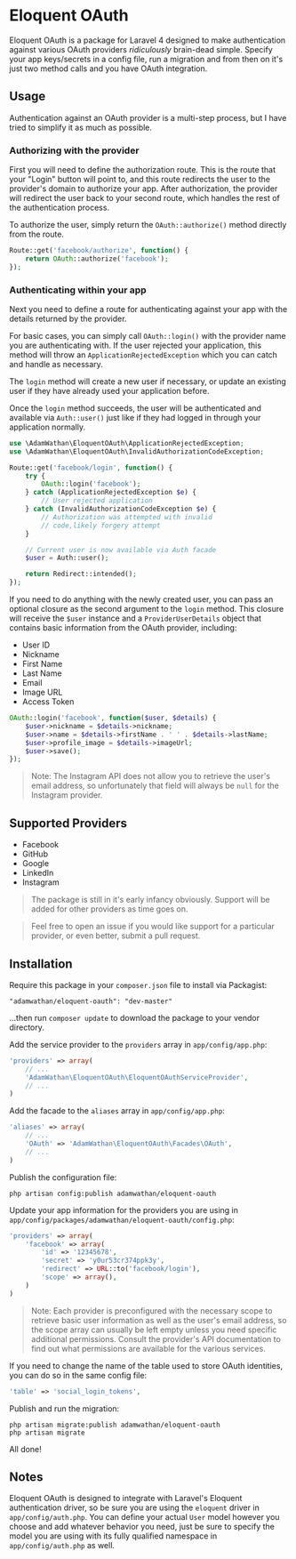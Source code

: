# Eloquent OAuth

Eloquent OAuth is a package for Laravel 4 designed to make authentication against various OAuth providers *ridiculously* brain-dead simple. Specify your app keys/secrets in a config file, run a migration and from then on it's just two method calls and you have OAuth integration.

## Usage

Authentication against an OAuth provider is a multi-step process, but I have tried to simplify it as much as possible.

### Authorizing with the provider

First you will need to define the authorization route. This is the route that your "Login" button will point to, and this route redirects the user to the provider's domain to authorize your app. After authorization, the provider will redirect the user back to your second route, which handles the rest of the authentication process.

To authorize the user, simply return the `OAuth::authorize()` method directly from the route.

```php
Route::get('facebook/authorize', function() {
    return OAuth::authorize('facebook');
});
```

### Authenticating within your app

Next you need to define a route for authenticating against your app with the details returned by the provider.

For basic cases, you can simply call `OAuth::login()` with the provider name you are authenticating with. If the user
rejected your application, this method will throw an `ApplicationRejectedException` which you can catch and handle
as necessary.

The `login` method will create a new user if necessary, or update an existing user if they have already used your application
before.

Once the `login` method succeeds, the user will be authenticated and available via `Auth::user()` just like if they
had logged in through your application normally.

```php
use \AdamWathan\EloquentOAuth\ApplicationRejectedException;
use \AdamWathan\EloquentOAuth\InvalidAuthorizationCodeException;

Route::get('facebook/login', function() {
    try {
        OAuth::login('facebook');
    } catch (ApplicationRejectedException $e) {
        // User rejected application
    } catch (InvalidAuthorizationCodeException $e) {
        // Authorization was attempted with invalid
        // code,likely forgery attempt
    }

    // Current user is now available via Auth facade
    $user = Auth::user();

    return Redirect::intended();
});
```

If you need to do anything with the newly created user, you can pass an optional closure as the second
argument to the `login` method. This closure will receive the `$user` instance and a `ProviderUserDetails`
object that contains basic information from the OAuth provider, including:

- User ID
- Nickname
- First Name
- Last Name
- Email
- Image URL
- Access Token

```php
OAuth::login('facebook', function($user, $details) {
    $user->nickname = $details->nickname;
    $user->name = $details->firstName . ' ' . $details->lastName;
    $user->profile_image = $details->imageUrl;
    $user->save();
});
```

> Note: The Instagram API does not allow you to retrieve the user's email address, so unfortunately that field will always be `null` for the Instagram provider.

## Supported Providers

- Facebook
- GitHub
- Google
- LinkedIn
- Instagram

>The package is still in it's early infancy obviously. Support will be added for other providers as time goes on.

>Feel free to open an issue if you would like support for a particular provider, or even better, submit a pull request.

## Installation

Require this package in your `composer.json` file to install via Packagist:

`"adamwathan/eloquent-oauth": "dev-master"`

...then run `composer update` to download the package to your vendor directory.

Add the service provider to the `providers` array in `app/config/app.php`:

```php
'providers' => array(
    // ...
    'AdamWathan\EloquentOAuth\EloquentOAuthServiceProvider',
    // ...
)
```

Add the facade to the `aliases` array in `app/config/app.php`:

```php
'aliases' => array(
    // ...
    'OAuth' => 'AdamWathan\EloquentOAuth\Facades\OAuth',
    // ...
)
```

Publish the configuration file:

`php artisan config:publish adamwathan/eloquent-oauth`

Update your app information for the providers you are using in `app/config/packages/adamwathan/eloquent-oauth/config.php`:

```php
'providers' => array(
    'facebook' => array(
        'id' => '12345678',
        'secret' => 'y0ur53cr374ppk3y',
        'redirect' => URL::to('facebook/login'),
        'scope' => array(),
    )
)
```
> Note: Each provider is preconfigured with the necessary scope to retrieve basic user information as well as the user's email address, so the scope array can usually be left empty unless you need specific additional permissions. Consult the provider's API documentation to find out what permissions are available for the various services.

If you need to change the name of the table used to store OAuth identities, you can do so in the same config file:

```php
'table' => 'social_login_tokens',
```

Publish and run the migration:

```
php artisan migrate:publish adamwathan/eloquent-oauth
php artisan migrate
```

All done!

## Notes

Eloquent OAuth is designed to integrate with Laravel's Eloquent authentication driver, so be sure you are using the `eloquent`
driver in `app/config/auth.php`. You can define your actual `User` model however you choose and add whatever behavior you need,
just be sure to specify the model you are using with its fully qualified namespace in `app/config/auth.php` as well.
